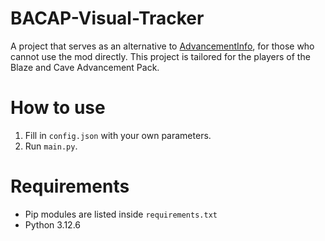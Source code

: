 # BACAP-Visual-Tracker
A project that serves as an alternative to [AdvancementInfo](https://github.com/gbl/AdvancementInfo), for those who cannot use the mod directly.
This project is tailored for the players of the Blaze and Cave Advancement Pack.

# How to use
1. Fill in `config.json` with your own parameters.
2. Run `main.py`.

# Requirements
- Pip modules are listed inside `requirements.txt`
- Python 3.12.6